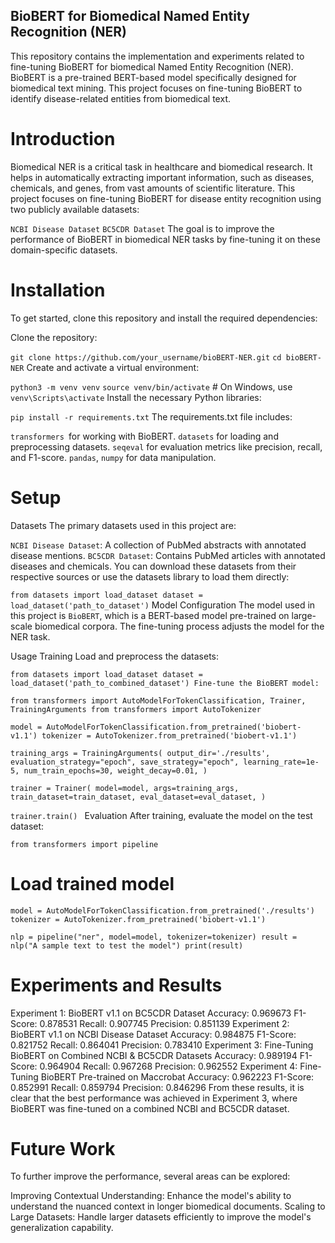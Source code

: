 ## BioBERT for Biomedical Named Entity Recognition (NER) ##
This repository contains the implementation and experiments related to fine-tuning BioBERT for biomedical Named Entity Recognition (NER). BioBERT is a pre-trained BERT-based model specifically designed for biomedical text mining. This project focuses on fine-tuning BioBERT to identify disease-related entities from biomedical text.


# Introduction #
Biomedical NER is a critical task in healthcare and biomedical research. It helps in automatically extracting important information, such as diseases, chemicals, and genes, from vast amounts of scientific literature. This project focuses on fine-tuning BioBERT for disease entity recognition using two publicly available datasets:

`NCBI Disease Dataset`
`BC5CDR Dataset`
The goal is to improve the performance of BioBERT in biomedical NER tasks by fine-tuning it on these domain-specific datasets.

# Installation #
To get started, clone this repository and install the required dependencies:

Clone the repository:


`git clone https://github.com/your_username/bioBERT-NER.git`
`cd bioBERT-NER`
Create and activate a virtual environment:


`python3 -m venv venv`
`source venv/bin/activate`  # On Windows, use `venv\Scripts\activate`
Install the necessary Python libraries:


`pip install -r requirements.txt`
The requirements.txt file includes:

`transformers `for working with BioBERT.
`datasets` for loading and preprocessing datasets.
`seqeval` for evaluation metrics like precision, recall, and F1-score.
`pandas`, `numpy` for data manipulation.
# Setup #
Datasets
The primary datasets used in this project are:

`NCBI Disease Dataset`: A collection of PubMed abstracts with annotated disease mentions.
`BC5CDR Dataset`: Contains PubMed articles with annotated diseases and chemicals.
You can download these datasets from their respective sources or use the datasets library to load them directly:


`from datasets import load_dataset
dataset = load_dataset('path_to_dataset')`
Model Configuration
The model used in this project is `BioBERT`, which is a BERT-based model pre-trained on large-scale biomedical corpora. The fine-tuning process adjusts the model for the NER task.

Usage
Training
Load and preprocess the datasets:


`from datasets import load_dataset
dataset = load_dataset('path_to_combined_dataset')
Fine-tune the BioBERT model:`


`from transformers import AutoModelForTokenClassification, Trainer, TrainingArguments
from transformers import AutoTokenizer`

`model = AutoModelForTokenClassification.from_pretrained('biobert-v1.1')
tokenizer = AutoTokenizer.from_pretrained('biobert-v1.1')`

`training_args = TrainingArguments(
    output_dir='./results',
    evaluation_strategy="epoch",
    save_strategy="epoch",
    learning_rate=1e-5,
    num_train_epochs=30,
    weight_decay=0.01,
)`

`trainer = Trainer(
    model=model,
    args=training_args,
    train_dataset=train_dataset,
    eval_dataset=eval_dataset,
)`

`trainer.train() `
Evaluation
After training, evaluate the model on the test dataset:


`from transformers import pipeline`

# Load trained model
`model = AutoModelForTokenClassification.from_pretrained('./results')
tokenizer = AutoTokenizer.from_pretrained('biobert-v1.1')`

`nlp = pipeline("ner", model=model, tokenizer=tokenizer)
result = nlp("A sample text to test the model")
print(result)`
# Experiments and Results #
Experiment 1: BioBERT v1.1 on BC5CDR Dataset
Accuracy: 0.969673
F1-Score: 0.878531
Recall: 0.907745
Precision: 0.851139
Experiment 2: BioBERT v1.1 on NCBI Disease Dataset
Accuracy: 0.984875
F1-Score: 0.821752
Recall: 0.864041
Precision: 0.783410
Experiment 3: Fine-Tuning BioBERT on Combined NCBI & BC5CDR Datasets
Accuracy: 0.989194
F1-Score: 0.964904
Recall: 0.967268
Precision: 0.962552
Experiment 4: Fine-Tuning BioBERT Pre-trained on Maccrobat
Accuracy: 0.962223
F1-Score: 0.852991
Recall: 0.859794
Precision: 0.846296
From these results, it is clear that the best performance was achieved in Experiment 3, where BioBERT was fine-tuned on a combined NCBI and BC5CDR dataset.

# Future Work #
To further improve the performance, several areas can be explored:

Improving Contextual Understanding: Enhance the model's ability to understand the nuanced context in longer biomedical documents.
Scaling to Large Datasets: Handle larger datasets efficiently to improve the model's generalization capability.
